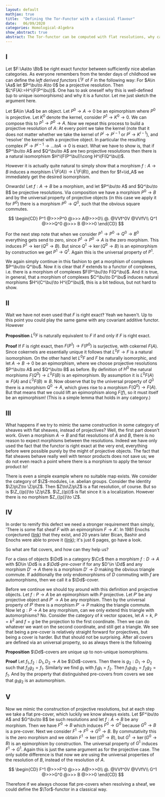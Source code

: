```yaml
---
layout: default
mathjax: true
title:  "Defining the Tor-Functor with a classical flavour"
date:   06/09/2020 
categories: Homological-Algebra
show_abstract: true
abstract: The Tor-functor can be computed with flat resolutions, why can't it be defined, naively, via the same?
---
```

$\DeclareMathOperator{\Tor}{Tor}$
## I
Let $F:\Aa\to \Bb$ be right exact functor between sufficiently nice abelian categories. As everyone remembers from the tender days of childhood we can define the *left derived functors* $L^iF$ of $F$ in the following way:
For $A\in \Aa$ let $P^\bu\to A\to 0$ be a projective resolution. Then $L^iF(A):=H^i(F(P^\bu))$. One has to ask oneself why this is well-defined (up to unique isomorphisms) and why it is a functor. Let me just sketch the argument here.

Let $A\in \Aa$ be an object. Let $P^0\to A\to 0$ be an epimorphism where $P^0$ is projective. Let $K^0$ denote the kernel, consider $P^1\to K^0\to 0$. We can compose this to $P^1\to P^0\to A$. Now we repeat this process to build a projective resolution of $A$: At every point we take the kernel (note that it does not matter whether we take the kernel of $P^i\to P^{i-1}$ or $P^i\to K^{i-1}$), and 'resolve' the kernel with a projective object. In particular the resulting complex $P^i\to P^{i-1}\to \ldots to A\to 0$ is exact.
What we have to show is, that if $P^\bu\to A$ and $Q^\bu\to A$ are two projective resolutions then there is a natural isomorphism $H^i(F(P^\bu))\cong H^i(F(Q^\bu))$.

However it is actually quite natural to simply show that a morphism $f:A\to B$ induces a morphism $L^i(F(A))\to L^i(F(B))$, and then for $f=\id_A$ we immediately get the desired isomorphism.

Onwards! Let $f:A\to B$ be a morphism, and let $P^\bu\to A$ and $Q^\bu\to B$ be projective resolutions. Via composition we have a morphism $P^0\to B$ and by the universal property of projective objects (in this case we apply it for $P^0$) there is a morphism $P^0\to Q^0$, such that the obvious square commutes.

$$
    \begin{CD}
        P^1 @>>>P^0 @>>> A@>>>0\\
        @. @VVf^0V @VVfV\\
        Q^1 @>>>Q^0 @>>> B @>>>0
    \end{CD}
$$

For the next step note that when we consider $P^1\to P^0\to Q^0\to B^0$ everything gets send to zero, since $P^1\to P^0\to A$ is the zero morphism. This induces $P^1\to \ker(Q^0\to B)$. But since $Q^1\to \ker(Q^0\to B)$ is an epimorphism by construction we get $P^1\to Q^1$. Again this is the universal property of $P^1$.

We again simply continue in this fashion to get a morphism of complexes $P^\bu\to Q^\bu$. Now it is clear that $F$ extends to a functor of complexes, i.e. there is a morphism of complexes $F(P^\bu)\to F(Q^\bu)$. And it is true, in general, that a morphism of complexes $C^\bu\to D^\bu$ induces natural morphisms $H^i(C^\bu)\to H^i(D^\bu)$, this is a bit tedious, but not hard to show. 


## II

Wait we have not even used that $F$ is right exact‽ Yeah we haven't. Up to this point you could play the same game with any covariant additive functor. However

**Proposition**
$L^0F$ is naturally equivalent to $F$ if and only if $F$ is right exact.

**Proof**
If $F$ is right exact, then $F(P^1)\to F(P^0)$ is surjective, with cokernel $F(A)$. Since cokernels are essentially unique it follows that $L^0F\to F$ is a natural isomorphism. 
On the other hand let $L^0F$ and $F$ be naturally isomorphic, and let $A\to B\to 0$ be an epimorphism, where we choose projective resolutions $P^\bu\to A$ and $Q^\bu\to B$ as before. By definition of $H^0$ the natural morphisms $F(Q^0)\to L^0F(B)$ is an epimorphism. By assumption it is $L^0F(A)\cong F(A)$ and $L^0F(B)\cong B$.
Now observe that by the universal property of $Q^0$ there is a morphism $Q^0\to A$, which gives rise to a morphism $F(Q^0)\to F(A)$. 
But that means that we could lift an epimorphism along $F(f)$, so it must itself be an epimorphism! (This is a simple lemma that holds in any category.)

## III

What happens if we try to mimic the same construction in some category of sheaves with flat sheaves, instead of projectives? Well, the first part doesn't work. Given a morphism $A\to B$ and flat resolutions of $A$ and $B$, there is no reason to expect morphisms between the resolutions. 
Indeed we have only used the fact that the functor is right exact at the very end, everything before were possible purely by the might of projective objects. The fact that flat sheaves behave really well with tensor products does not save us; we do not even reach a point where there is a morphism to apply the tensor product *to*!

There is even a simple example where no suitable map exists. We consider the category of $\Z$-modules, i.e. abelian groups. Consider the identity $\Z/p\Z\to \Z/p\Z$. Then $Z\to\Z/p\Z$ is a flat resolution, of course. But so is $\Z_{(p)}\to \Z/p\Z$. $\Z_{(p)}$ is flat since it is a localization. However there is no morphism $Z_{(p)}\to \Z$.

## IV

In order to remify this defect we need a stronger requirement than simply, 'There is some flat sheaf $F$ with an epimorphism $F\to A$'. In 1981 Enochs conjectured ([link](https://sci-hub.tw/https://link.springer.com/article/10.1007/BF02760849)) that they exist, and 20 years later Bican, Bashir and Enochs were able to prove it ([link](https://sci-hub.tw/10.1017/s0024609301008104)); it's just 6 pages, go have a look.

So what are flat covers, and how can they help us?

For a class of objects $\Dd$ in a category $\Cc$ then a morphism $f:D\to A$ with $D\in \Dd$ is a *$\Dd$-pre-cover* if for any $D'\in \Dd$ and any morphism $D'\to A$ there is a morphism $D'\to D$ making the obvious triangle commute.
If additionally the only endomorphisms of $D$ commuting with $f$ are automorphisms, then we call it a $\Dd$-cover.

Before we continue we should toy around with this definition and projective objects. Let $f:P\to A$ be an epimorphism with $P$ projective. Let $P'$ be any projective object and $P'\to A$ be any morphism. Then by the universal property of $P'$ there is a morphism $P'\to P$ making the triangle commute. Now let $g:P\to A$ be any morphism, can we only extend this triangle with automorphisms? No. Consider the category of $k$ vector spaces, let $A=k$, $P=k^2$ and $f=g$ be the projection to the first coordinate. Then we can do whatever we want on the second coordinate, and still get a triangle.
We see that being a pre-cover is relatively straight forward for projectives, but being a cover is harder. But that should not be surprising. After all covers are defined via an universal property, so as always there is the following

**Proposition**
$\Dd$-covers are unique up to non-unique isomorphisms.

**Proof**
Let $f_1,f_2:D_1,D_2\to A$ be $\Dd$-covers. Then there is $g_2:D_1\to D_2$ such that $f_2g_2=f_1$. Similarly we find $g_1$ with $f_1g_1=f_2$. Then $f_1g_1g_2=f_2g_2=f_1$. And by the property that distinguished pre-covers from covers we see that $g_1g_2$ is an automorphism. 

## V

Now we mimic the construction of projective resolutions, but at each step we take a flat pre-cover, which luckily we know always exists. Let $F^\bu\to A$ and $G^\bu\to B$ be such resolutions and let $f:A\to B$ be any morphism. Then we have $F^0\to B$ which induces $F^0\to G^0$ because $G^0\to B$ is a pre-cover. Next we consider $F^1\to F^0\to G^0\to B$. By commutativity this is the zero morphism and we obtain $F^1\to \ker(G^0\to B)$, but $G^1\to \ker(G^0\to B)$ is an epimorphism by construction. The universal property of $G^1$ induces $F^1\to G^1$. Again this is just the same argument as for the projective case. The only subtle difference is that now we are using the universal properties of the resolution of $B$, instead of the resolution of $A$.

$$
    \begin{CD}
        F^1 @>>>F^0 @>>> A@>>>0\\
        @. @VVf^0V @VVfV\\
        G^1 @>>>G^0 @>>> B @>>>0
    \end{CD}
$$

Therefore if we always choose flat pre-covers when resolving a sheaf, we could define the $\Tor$-functor in a classical way.




